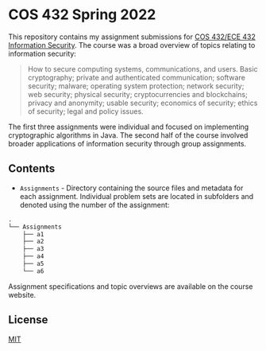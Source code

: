 # COS 432 Spring 2022

This repository contains my assignment submissions for [COS 432/ECE 432 Information Security](https://www.princeton.edu/~pmittal/teaching/ece432-spring22/index.html). The course was a broad overview of topics relating to information security:

> How to secure computing systems, communications, and users. Basic cryptography; private and authenticated communication; software security; malware; operating system protection; network security; web security; physical security; cryptocurrencies and blockchains; privacy and anonymity; usable security; economics of security; ethics of security; legal and policy issues.

The first three assignments were individual and focused on implementing cryptographic algorithms in Java. The second half of the course involved broader applications of information security through group assignments.

## Contents

- `Assignments` - Directory containing the source files and metadata for each assignment. Individual problem sets are located in subfolders and denoted using the number of the assignment:

```txt
.
└── Assignments
    ├── a1
    ├── a2
    ├── a3
    ├── a4
    ├── a5
    └── a6
```

Assignment specifications and topic overviews are available on the course website.

## License

[MIT](https://choosealicense.com/licenses/mit/)

